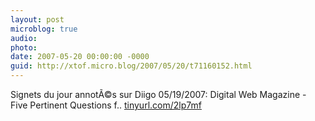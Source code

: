```yaml
---
layout: post
microblog: true
audio: 
photo: 
date: 2007-05-20 00:00:00 -0000
guid: http://xtof.micro.blog/2007/05/20/t71160152.html
---
```

Signets du jour annotÃ©s sur Diigo 05/19/2007: Digital Web Magazine - Five Pertinent Questions f.. [tinyurl.com/2lp7mf](http://tinyurl.com/2lp7mf)
